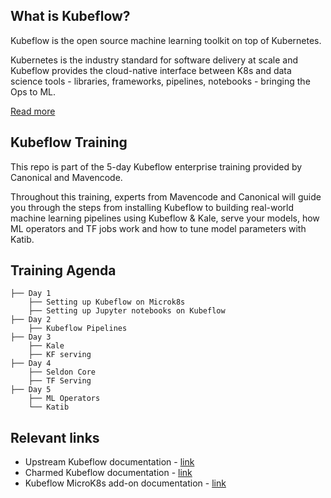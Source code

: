 ## What is Kubeflow?


Kubeflow is the open source machine learning toolkit on top of Kubernetes.

Kubernetes is the industry standard for software delivery at scale and Kubeflow provides the cloud-native interface between K8s and data science tools - libraries, frameworks, pipelines, notebooks - bringing the Ops to ML.

[Read more](https://ubuntu.com/ai/what-is-kubeflow)

## Kubeflow Training

This repo is part of the 5-day Kubeflow enterprise training provided by Canonical and Mavencode. 

Throughout this training, experts from Mavencode and Canonical will guide you through the steps from installing Kubeflow to building real-world machine learning pipelines using Kubeflow & Kale, serve your models, how ML operators and TF jobs work and how to tune model parameters with Katib. 

## Training Agenda

    ├── Day 1
		├── Setting up Kubeflow on Microk8s
		├── Setting up Jupyter notebooks on Kubeflow 		
    ├── Day 2      
		├── Kubeflow Pipelines     
    ├── Day 3
		├── Kale
		├── KF serving
    ├── Day 4
		├── Seldon Core
		├── TF Serving
    ├── Day 5
		├── ML Operators                
		└── Katib

## Relevant links
* Upstream Kubeflow documentation - [link](https://www.kubeflow.org/docs/)
* Charmed Kubeflow documentation - [link](https://charmed-kubeflow.io/docs)
* Kubeflow MicroK8s add-on documentation - [link](https://microk8s.io/docs/addon-kubeflow)
